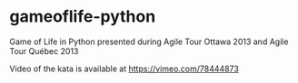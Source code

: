 gameoflife-python
=================

Game of Life in Python presented during Agile Tour Ottawa 2013 and Agile Tour Québec 2013

Video of the kata is available at https://vimeo.com/78444873
